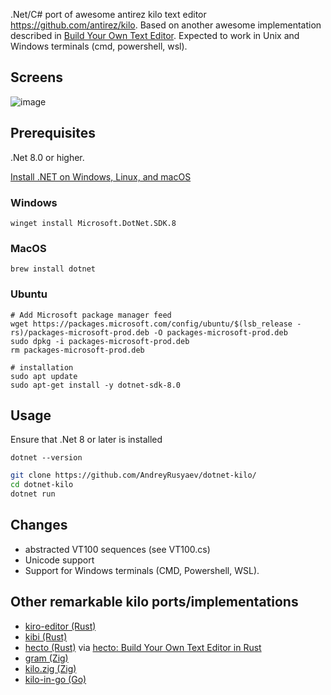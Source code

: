 .Net/C# port of awesome antirez kilo text editor https://github.com/antirez/kilo. Based on another awesome implementation described in [Build Your Own Text Editor](https://viewsourcecode.org/snaptoken/kilo/).
Expected to work in Unix and Windows terminals (cmd, powershell, wsl).

## Screens

![image](https://github.com/user-attachments/assets/4cc6457d-deca-49e0-ae19-64dccc5663cc)

## Prerequisites
.Net 8.0 or higher.

[Install .NET on Windows, Linux, and macOS](https://learn.microsoft.com/en-us/dotnet/core/install/)

### Windows
``` shell
winget install Microsoft.DotNet.SDK.8
```

### MacOS
``` shell
brew install dotnet
```

### Ubuntu
``` shell
# Add Microsoft package manager feed
wget https://packages.microsoft.com/config/ubuntu/$(lsb_release -rs)/packages-microsoft-prod.deb -O packages-microsoft-prod.deb
sudo dpkg -i packages-microsoft-prod.deb
rm packages-microsoft-prod.deb

# installation
sudo apt update
sudo apt-get install -y dotnet-sdk-8.0
```

## Usage

Ensure that .Net 8 or later is installed
```
dotnet --version
```

``` bash
git clone https://github.com/AndreyRusyaev/dotnet-kilo/
cd dotnet-kilo
dotnet run
```

## Changes

* abstracted VT100 sequences (see VT100.cs)
* Unicode support
* Support for Windows terminals (CMD, Powershell, WSL).

## Other remarkable kilo ports/implementations

* [kiro-editor (Rust)](https://github.com/rhysd/kiro-editor)
* [kibi (Rust)](https://github.com/ilai-deutel/kibi)
* [hecto (Rust)](https://github.com/pflenker/hecto-tutorial) via [hecto: Build Your Own Text Editor in Rust](https://www.flenker.blog/hecto/)
* [gram (Zig)](https://github.com/eightfilms/gram)
* [kilo.zig (Zig)](https://github.com/h4rr9/kilo.zig)
* [kilo-in-go (Go)](https://github.com/bediger4000/kilo-in-go)

